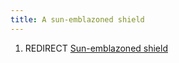 ```yaml
---
title: A sun-emblazoned shield
---
```


1.  REDIRECT [Sun-emblazoned shield](Sun-emblazoned_shield "wikilink")